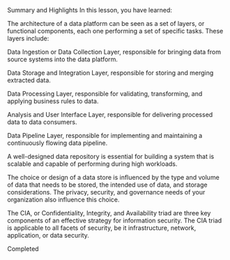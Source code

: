 Summary and Highlights
In this lesson, you have learned:

The architecture of a data platform can be seen as a set of layers, or functional components, each one performing a set of specific tasks. These layers include:

Data Ingestion or Data Collection Layer, responsible for bringing data from source systems into the data platform.

Data Storage and Integration Layer, responsible for storing and merging extracted data.

Data Processing Layer, responsible for validating, transforming, and applying business rules to data.

Analysis and User Interface Layer, responsible for delivering processed data to data consumers.

Data Pipeline Layer, responsible for implementing and maintaining a continuously flowing data pipeline.

A well-designed data repository is essential for building a system that is scalable and capable of performing during high workloads. 

The choice or design of a data store is influenced by the type and volume of data that needs to be stored, the intended use of data, and storage considerations. The privacy, security, and governance needs of your organization also influence this choice.

The CIA, or Confidentiality, Integrity, and Availability triad are three key components of an effective strategy for information security. The CIA triad is applicable to all facets of security, be it infrastructure, network, application, or data security.

 
Completed
